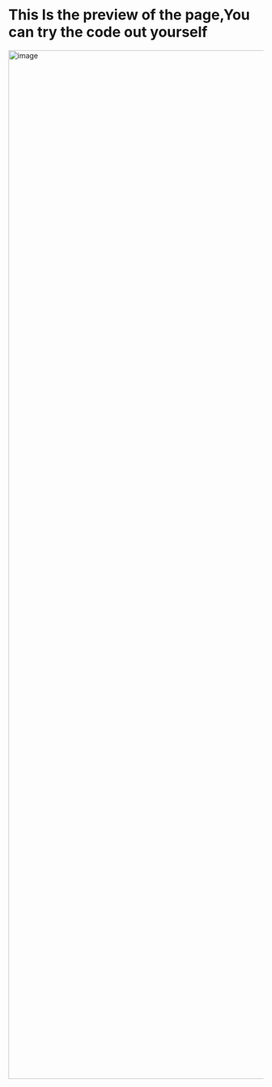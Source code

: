 <h1>This Is the preview of the page,You can try the code out yourself</h1>

<img width="3418" height="2032" alt="image" src="https://github.com/user-attachments/assets/c6aa8f94-b616-4d8e-bb6c-21368d6b0aae" />
